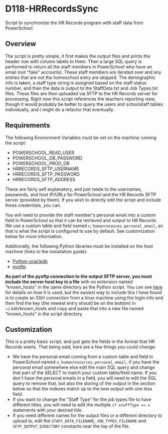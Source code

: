 # D118-HRRecordsSync

Script to synchronize the HR Records program with staff data from PowerSchool

## Overview

The script is pretty simple, it first makes the output files and prints the header row with column labels to them. Then a large SQL query is performed to return all the staff members in PowerSchool who have an email (not "fake" accounts). These staff members are iterated over and any entries that are not the homeschool entry are skipped. The demographic info is taken, a staff type string is assigned based on the staff status number, and then the data is output to the StaffData.txt and Job Types.txt files. These files are then uploaded via SFTP to the HR Records server for processing.
Right now this script references the teachers reporting view, though it would probably be better to query the users and schoolstaff tables individually, and I might do a refactor that eventually.

## Requirements

The following Environment Variables must be set on the machine running the script:

- POWERSCHOOL_READ_USER
- POWERSCHOOL_DB_PASSWORD
- POWERSCHOOL_PROD_DB
- HRRECORDS_SFTP_USERNAME
- HRRECORDS_SFTP_PASSWORD
- HRRECORDS_SFTP_ADDRESS

These are fairly self explanatory, and just relate to the usernames, passwords, and host IP/URLs for PowerSchool and the HR Records SFTP server (provided by them). If you wish to directly edit the script and include these credentials, you can.

You will need to provide the staff member's personal email into a custom field in PowerSchool so that it can be retrieved and output to HR Records. We use a custom table and field named `u_humanresouces.personal_email`, so that is what the script is configured to use by default. See customization below for more information.

Additionally, the following Python libraries must be installed on the host machine (links to the installation guide):

- [Python-oracledb](https://python-oracledb.readthedocs.io/en/latest/user_guide/installation.html)
- [pysftp](https://pypi.org/project/pysftp/)

**As part of the pysftp connection to the output SFTP server, you must include the server host key in a file** with no extension named "known_hosts" in the same directory as the Python script. You can see [here](https://pysftp.readthedocs.io/en/release_0.2.9/cookbook.html#pysftp-cnopts) for details on how it is used, but the easiest way to include this I have found is to create an SSH connection from a linux machine using the login info and then find the key (the newest entry should be on the bottom) in ~/.ssh/known_hosts and copy and paste that into a new file named "known_hosts" in the script directory.

## Customization

This is a pretty basic script, and just gets the fields in the format that HR Records wants. That being said, here are a few things you could change:

- We have the personal email coming from a custom table and field in PowerSchool named `u_humanresources.personal_email`, if you have the personal email somewhere else edit the main SQL query and change that part of the SELECT to match your custom table/field name. If you don't have the personal emails in a field, you will need to edit the SQL query to remove that, but also the storing of the output in the section below so that the indexes match up to the new output with one less field.
- If you want to change the "Staff Type" for the job types file to have different titles, you will need to edit the multiple `if staffType == x` statements with your desired title.
- If you need different names for the output files or a different directory to upload to, edit the `STAFF_DATA_FILENAME`, `JOB_TYPES_FILENAME` and `SFTP_OUTPUT_DIRECTORY` constants near the top of the file.
